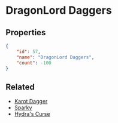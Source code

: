 # DragonLord Daggers

<no description available>

## Properties

```json
{
    "id": 57,
    "name": "DragonLord Daggers",
    "count": -100
}
```

## Related

- [Karot Dagger](../items/1319-karot-dagger.md)
- [Sparky](../items/1322-sparky.md)
- [Hydra's Curse](../items/1325-hydra-s-curse.md)

